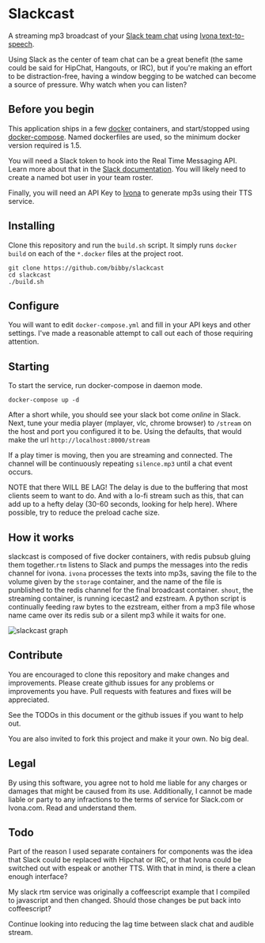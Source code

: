 # Slackcast

A streaming mp3 broadcast of your [Slack team chat](https://slack.com/) using [Ivona text-to-speech](http://www.ivona.com/).

Using Slack as the center of team chat can be a great benefit (the same could be said for HipChat, Hangouts, or IRC), but if you're making an effort to be distraction-free, having a window begging to be watched can become a source of pressure. Why watch when you can listen? 

## Before you begin

This application ships in a few [docker](https://www.docker.com/) containers, and start/stopped using [docker-compose](http://docs.docker.com/compose/). Named dockerfiles are used, so the minimum docker version required is 1.5.

You will need a Slack token to hook into the Real Time Messaging API. Learn more about that in the [Slack documentation](https://api.slack.com/rtm). You will likely need to create a named bot user in your team roster.

Finally, you will need an API Key to [Ivona](http://developer.ivona.com/en/index.html) to generate mp3s using their TTS service.

## Installing

Clone this repository and run the `build.sh` script. It simply runs `docker build` on each of the `*.docker` files at the project root.

```
git clone https://github.com/bibby/slackcast
cd slackcast
./build.sh
```

## Configure

You will want to edit `docker-compose.yml` and fill in your API keys and other settings. I've made a reasonable attempt to call out each of those requiring attention. 

## Starting

To start the service, run docker-compose in daemon mode.

```
docker-compose up -d
```

After a short while, you should see your slack bot come *online* in Slack. Next, tune your media player (mplayer, vlc, chrome browser) to `/stream` on the host and port you configured it to be. Using the defaults, that would make the url `http://localhost:8000/stream`

If a play timer is moving, then you are streaming and connected. The channel will be continuously repeating `silence.mp3` until a chat event occurs.

NOTE that there WILL BE LAG! The delay is due to the buffering that most clients seem to want to do. And with a lo-fi stream such as this, that can add up to a hefty delay (30-60 seconds, looking for help here). Where possible, try to reduce the preload cache size.

## How it works

slackcast is composed of five docker containers, with redis pubsub gluing them together.`rtm` listens to Slack and pumps the messages into the redis channel for ivona. `ivona` processes the texts into mp3s, saving the file to the volume given by the `storage` container, and the name of the file is punblished to the redis channel for the final broadcast container. `shout`, the streaming container, is running icecast2 and ezstream. A python script is continually feeding raw bytes to the ezstream, either from a mp3 file whose name came over its redis sub or a silent mp3 while it waits for one.

![slackcast graph](https://raw.github.com/bibby/slackcast/master/slackcast-graph.png)

## Contribute

You are encouraged to clone this repository and make changes and improvements. Please create github issues for any problems or improvements you have. Pull requests with features and fixes will be appreciated.

See the TODOs in this document or the github issues if you want to help out.

You are also invited to fork this project and make it your own. No big deal.

## Legal

By using this software, you agree not to hold me liable for any charges or damages that might be caused from its use. Additionally, I cannot be made liable or party to any infractions to the terms of service for Slack.com or Ivona.com. Read and understand them.

## Todo

Part of the reason I used separate containers for components was the idea that Slack could be replaced with Hipchat or IRC, or that Ivona could be switched out with espeak or another TTS. With that in mind, is there a clean enough interface?

My slack rtm service was originally a coffeescript example that I compiled to javascript and then changed. Should those changes be put back into coffeescript?

Continue looking into reducing the lag time between slack chat and audible stream. 
